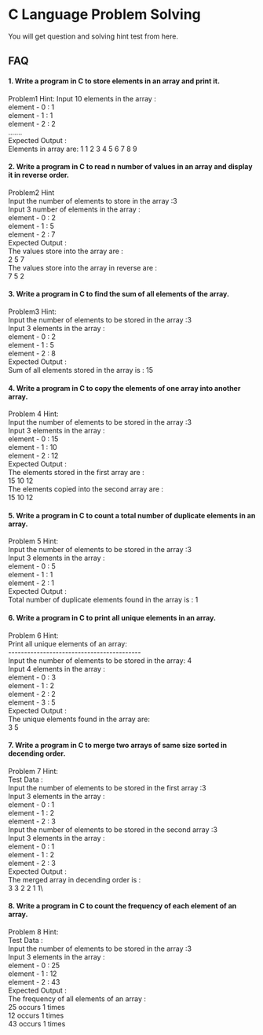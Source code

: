 # C Language Problem Solving

You will get question and solving hint test from here.




## FAQ

#### 1. Write a program in C to store elements in an array and print it.

Problem1 Hint:
Input 10 elements in the array :\
element - 0 : 1\
element - 1 : 1\
element - 2 : 2\
.......\
Expected Output :\
Elements in array are: 1 1 2 3 4 5 6 7 8 9




#### 2. Write a program in C to read n number of values in an array and display it in reverse order.

Problem2 Hint\
Input the number of elements to store in the array :3\
Input 3 number of elements in the array :\
element - 0 : 2\
element - 1 : 5\
element - 2 : 7\
Expected Output :\
The values store into the array are :\
2 5 7\
The values store into the array in reverse are :\
7 5 2


#### 3. Write a program in C to find the sum of all elements of the array.

Problem3 Hint:\
Input the number of elements to be stored in the array :3\
Input 3 elements in the array :\
element - 0 : 2\
element - 1 : 5\
element - 2 : 8\
Expected Output :\
Sum of all elements stored in the array is : 15


#### 4. Write a program in C to copy the elements of one array into another array.

Problem 4 Hint:\
Input the number of elements to be stored in the array :3\
Input 3 elements in the array :\
element - 0 : 15\
element - 1 : 10\
element - 2 : 12\
Expected Output :\
The elements stored in the first array are :\
15 10 12\
The elements copied into the second array are :\
15 10 12


#### 5. Write a program in C to count a total number of duplicate elements in an array.

Problem 5 Hint: \
Input the number of elements to be stored in the array :3\
Input 3 elements in the array :\
element - 0 : 5\
element - 1 : 1\
element - 2 : 1\
Expected Output :\
Total number of duplicate elements found in the array is : 1


#### 6. Write a program in C to print all unique elements in an array.

Problem 6 Hint: \
Print all unique elements of an array:\
------------------------------------------\
Input the number of elements to be stored in the array: 4\
Input 4 elements in the array :\
element - 0 : 3\
element - 1 : 2\
element - 2 : 2\
element - 3 : 5\
Expected Output :\
The unique elements found in the array are:\
3 5


#### 7. Write a program in C to merge two arrays of same size sorted in decending order.

Problem 7 Hint:\
Test Data :\
Input the number of elements to be stored in the first array :3\
Input 3 elements in the array :\
element - 0 : 1\
element - 1 : 2\
element - 2 : 3\
Input the number of elements to be stored in the second array :3\
Input 3 elements in the array :\
element - 0 : 1\
element - 1 : 2\
element - 2 : 3\
Expected Output :\
The merged array in decending order is :\
3 3 2 2 1 1\


#### 8. Write a program in C to count the frequency of each element of an array.

Problem 8 Hint:\
Test Data :\
Input the number of elements to be stored in the array :3\
Input 3 elements in the array :\
element - 0 : 25\
element - 1 : 12\
element - 2 : 43\
Expected Output :\
The frequency of all elements of an array :\
25 occurs 1 times\
12 occurs 1 times\
43 occurs 1 times
